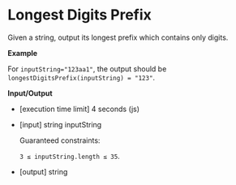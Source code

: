 # Longest Digits Prefix

Given a string, output its longest prefix which contains only digits.

**Example**

For `inputString="123aa1"`, the output should be
`longestDigitsPrefix(inputString) = "123"`.

**Input/Output**

- [execution time limit] 4 seconds (js)

- [input] string inputString

    Guaranteed constraints:

    `3 ≤ inputString.length ≤ 35`.

- [output] string
